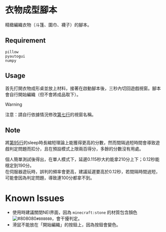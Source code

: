 # 衣物成型腳本
精緻編織衣物（斗篷、圍巾、襪子）的腳本。

## Requirement
```
pillow
pyautogui
numpy
```

## Usage
首先打開衣物成形桌並放上材料，接著在啟動腳本後，三秒內切回遊戲視窗。腳本會自行開始編織（但不會將成品取下）。  
> [!WARNING]
> 注意：請自行依據情況修改[第七行](ClothingStation.py#L7)的視窗名稱。

## Note
將[第95行](ClothingStation.py#L95)的sleep時長縮短理論上能獲得更高的分數，然而間隔過短時間會導致遊戲判定問題而扣分，且在預設模式上限兩百得分，多餘的分數沒有用處。

個人簡單測試後得出，在單人模式下，延遲0.115秒大約能拿210分上下；0.12秒能穩定到190分。  
在伺服器遊玩時，誤判的頻率會更高，建議延遲要高於0.12秒，若間隔時間過短，可能會因為判定問題，導致連100分都拿不到。

# Known Issues
+ 使用時建議關閉NEI界面，因為 `minecraft:stone` 的材質包含顏色 ![#808080](https://placehold.co/10x10/808080/808080.png)`#808080`，會干擾判定。
+ 滑鼠不能放在「開始編織」的按鈕上，因為按鈕會變色。
